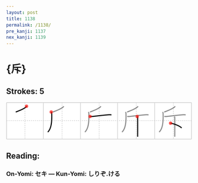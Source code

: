 ```yaml
---
layout: post
title: 1138
permalink: /1138/
pre_kanji: 1137
nex_kanji: 1139
---
```


# {斥}

## Strokes: 5

<div class="stroke"><img src="../images/E696A5.png" /></div>

## Reading:

### On-Yomi: セキ &mdash; Kun-Yomi: しりぞ.ける
